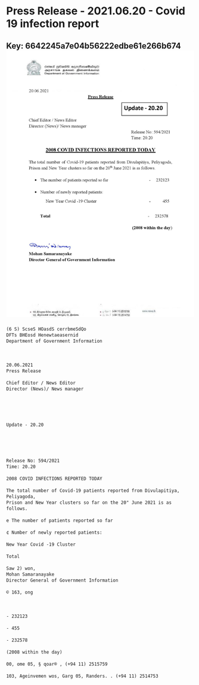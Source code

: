 # Press Release - 2021.06.20 - Covid 19 infection report 
Key: 6642245a7e04b56222edbe61e266b674 
![img](img/6642245a7e04b56222edbe61e266b674.jpg)
---
```
(6 S) ScseS HOasdS cerrbmeSdQo
DFTs BHEosd Henewtaeasernid
Department of Government Information

 

20.06.2021
Press Release

Chief Editor / News Editor
Director (News)/ News manager

 

 

Update - 20.20

 

 

Release No: 594/2021
Time: 20.20

2008 COVID INFECTIONS REPORTED TODAY

The total number of Covid-19 patients reported from Divulapitiya, Peliyagoda,
Prison and New Year clusters so far on the 20" June 2021 is as follows.

e The number of patients reported so far

¢ Number of newly reported patients:

New Year Covid -19 Cluster

Total

Saw 2) won,
Mohan Samaranayake
Director General of Government Information

© 163, ong

 

- 232123

- 455

- 232578

(2008 within the day)

00, ome 05, § qoar® , (+94 11) 2515759

103, Ageinvemen wos, Garg 05, Randers. . (+94 11) 2514753

```
